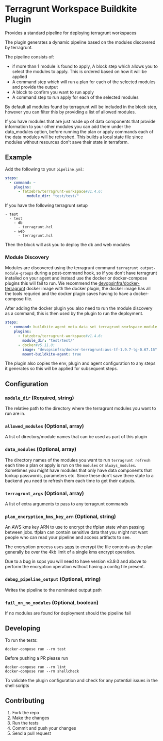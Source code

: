 # Terragrunt Workspace Buildkite Plugin

Provides a standard pipeline for deploying terragrunt workspaces

The plugin generates a dynamic pipeline based on the modules discovered by terragrunt. 

The pipeline consists of:

- if more than 1 module is found to apply, A block step which allows you to select the modules to apply. This is ordered based on how it will be applied
- A command step which will run a plan for each of the selected modules and provide the output
- A block to confirm you want to run apply
- A command step to run apply for each of the selected modules

By default all modules found by terragrunt will be included in the block step, however you can filter this by providing a list of allowed modules. 

If you have modules that are just made up of data components that provide information to your other modules you can add them under the data_modules option, before running the plan or apply commands each of the data modules will be refreshed. This builds a local state file since modules without resources don't save their state in terraform.


## Example

Add the following to your `pipeline.yml`:

```yml
steps:
  - command: ~
    plugins:
      - fatzebra/terragrunt-workspace#v1.4.6:
          module_dir: "test/test/"
```

If you have the following terragrunt setup

```
- test
  - test
    - db
      - terragrunt.hcl
    - web
      - terragrunt.hcl
```

Then the block will ask you to deploy the db and web modules

### Module Discovery 

Modules are discovered using the terragrunt command `terragrunt output-module-groups` during a post-command hook, so if you don't have terragrunt installed on your agent and instead use the docker or docker-compose plugins this will fail to run. We recommend the [devopsinfra/docker-terragrunt](https://hub.docker.com/r/devopsinfra/docker-terragrunt) docker image with the docker plugin, the docker image has all the tools requried and the docker plugin saves having to have a docker-compose file.

After adding the docker plugin you also need to run the module discovery as a command, this is then used by the plugin to run the deployment.


```yml
steps:
  - command: buildkite-agent meta-data set terragrunt-workspace-module-groups "$(terragrunt output-module-groups --terragrunt-working-dir /test/test)"
    plugins:
      - fatzebra/terragrunt-workspace#v1.4.6:
        module_dir: "test/test/"
      - docker#v5.11.0:
        image: "devopsinfra/docker-terragrunt:aws-tf-1.9.7-tg-0.67.16"
        mount-buildkite-agent: true
```

The plugin also copies the env, plugin and agent configuration to any steps it generates so this will be applied for subsequent steps.

## Configuration

### `module_dir` (Required, string)

The relative path to the directory where the terragrunt modules you want to run are in.

### `allowed_modules` (Optional, array)

A list of directory/module names that can be used as part of this plugin

### `data_modules` (Optional, array)

The directory names of the modules you want to run `terragrunt refresh` each time a plan or apply is run on the `modules` or `always_modules`. Sometimes you might have modules that only have data components that lookup passwords, parameters etc. Since these don't save there state to a backend you need to refresh them each time to get their outputs.

### `terragrunt_args` (Optional, array)

A list of extra arguments to pass to any terragrunt commands

### `plan_encryption_kms_key_arn` (Optional, string)

An AWS kms key ARN to use to encrypt the tfplan state when passing between jobs. tfplan can contain sensitive data that you might not want people who can read your pipeline and access artifacts to see.

The encryption process uses [sops](https://github.com/getsops/sops) to encrypt the file contents as the plan generally be over the 4kb limit of a single kms encrypt operation. 

Due to a bug in sops you will need to have version v3.9.0 and above to perform the encryption operation without having a config file present.

### `debug_pipeline_output` (Optional, string)

Writes the pipeline to the nominated output path

### `fail_on_no_modules` (Optional, boolean)

If no modules are found for deployment should the pipeline fail


## Developing

To run the tests:

```shell
docker-compose run --rm test
```

Before pushing a PR please run 

```shell 
docker-compose run --rm lint 
docker-compose run --rm shellcheck
```

To validate the plugin configuration and check for any potential issues in the shell scripts

## Contributing

1. Fork the repo
2. Make the changes
3. Run the tests
4. Commit and push your changes
5. Send a pull request
